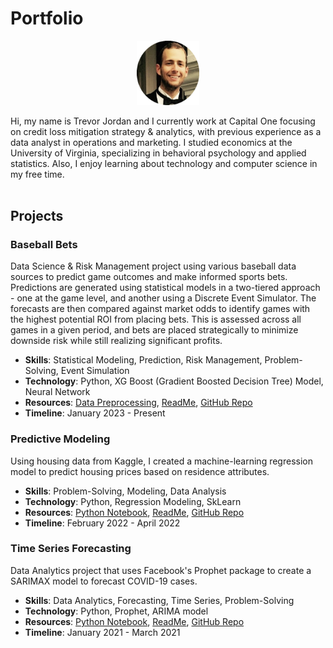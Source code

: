 # Portfolio
<p align="center"><img src="./artifacts/fancy.png" alt="headshot" width="100"/></p>

Hi, my name is Trevor Jordan and I currently work at Capital One focusing on credit loss mitigation strategy & analytics, with previous experience as a data analyst in operations and marketing. I studied economics at the University of Virginia, specializing in behavioral psychology and applied statistics. Also, I enjoy learning about technology and computer science in my free time.
<br><br>

## Projects

### Baseball Bets
Data Science & Risk Management project using various baseball data sources to predict game outcomes and make informed sports bets. Predictions are generated using statistical models in a two-tiered approach - one at the game level, and another using a Discrete Event Simulator. The forecasts are then compared against market odds to identify games with the highest potential ROI from placing bets. This is assessed across all games in a given period, and bets are placed strategically to minimize downside risk while still realizing significant profits.
- **Skills**: Statistical Modeling, Prediction, Risk Management, Problem-Solving, Event Simulation
- **Technology**: Python, XG Boost (Gradient Boosted Decision Tree) Model, Neural Network
- **Resources**: [Data Preprocessing](https://github.com/tsj7ww/baseball-public/blob/main/preprocess.ipynb), [ReadMe](https://github.com/tsj7ww/baseball-public#readme), [GitHub Repo](https://github.com/tsj7ww/baseball-public)
- **Timeline**: January 2023 - Present

### Predictive Modeling
Using housing data from Kaggle, I created a machine-learning regression model to predict housing prices based on residence attributes.
- **Skills**: Problem-Solving, Modeling, Data Analysis
- **Technology**: Python, Regression Modeling, SkLearn
- **Resources**: [Python Notebook](https://github.com/tsj7ww/housing/blob/main/main.ipynb), [ReadMe](https://github.com/tsj7ww/housing#readme), [GitHub Repo](https://github.com/tsj7ww/housing)
- **Timeline**: February 2022 - April 2022

### Time Series Forecasting
Data Analytics project that uses Facebook's Prophet package to create a SARIMAX model to forecast COVID-19 cases.
- **Skills**: Data Analytics, Forecasting, Time Series, Problem-Solving
- **Technology**: Python, Prophet, ARIMA model
- **Resources**: [Python Notebook](https://github.com/tsj7ww/covid19/blob/main/time_series.ipynb), [ReadMe](https://github.com/tsj7ww/covid19#readme), [GitHub Repo](https://github.com/tsj7ww/covid19)
- **Timeline**: January 2021 - March 2021
